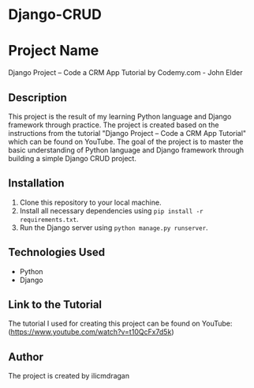 # Django-CRUD

# Project Name
Django Project – Code a CRM App Tutorial by Codemy.com - John Elder

## Description
This project is the result of my learning Python language and Django framework through practice. The project is created based on the instructions from the tutorial "Django Project – Code a CRM App Tutorial" which can be found on YouTube. The goal of the project is to master the basic understanding of Python language and Django framework through building a simple Django CRUD project.

## Installation
1. Clone this repository to your local machine.
2. Install all necessary dependencies using `pip install -r requirements.txt`.
3. Run the Django server using `python manage.py runserver`.

## Technologies Used
- Python
- Django

## Link to the Tutorial
The tutorial I used for creating this project can be found on YouTube:
(https://www.youtube.com/watch?v=t10QcFx7d5k)

## Author
The project is created by ilicmdragan
